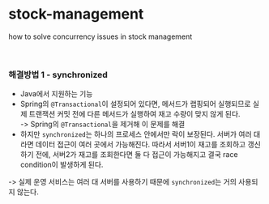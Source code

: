# stock-management

how to solve concurrency issues in stock management

<br />

### 해결방법 1 - synchronized

* Java에서 지원하는 기능
* Spring의 `@Transactional`이 설정되어 있다면, 메서드가 랩핑되어 실행되므로 실제 트랜잭션 커밋 전에 다른 메서드가 실행하여 재고 수량이 맞지 않게 된다.\
-> Spring의 `@Transactional`을 제거해 이 문제를 해결
* 하지만 `synchronized`는 하나의 프로세스 안에서만 락이 보장된다. 서버가 여러 대라면 데이터 접근이 여러 곳에서 가능해진다. 따라서 서버1이 재고를 조회하고 갱신하기 전에, 서버2가 재고를 조회한다면 둘
  다 접근이 가능해지고 결국 race condition이 발생하게 된다.

-> 실제 운영 서비스는 여러 대 서버를 사용하기 때문에 `synchronized`는 거의 사용되지 않는다.